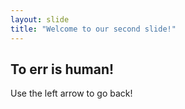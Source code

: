 ```yaml
---
layout: slide
title: "Welcome to our second slide!"
---
```

## To err is human!
Use the left arrow to go back!
